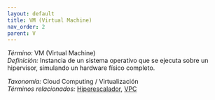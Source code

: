 ```yaml
---
layout: default
title: VM (Virtual Machine)
nav_order: 2
parent: V
---
```


*Término:* VM (Virtual Machine)  
*Definición:* Instancia de un sistema operativo que se ejecuta sobre un hipervisor, simulando un hardware físico completo.

*Taxonomía:* Cloud Computing / Virtualización  
*Términos relacionados:* [Hiperescalador](https://maleniski.github.io/diccionario-angl-tec-mx/docs/alfabeticamente/H/hiperescalador/), [VPC](https://maleniski.github.io/diccionario-angl-tec-mx/docs/alfabeticamente/V/vpc/)
